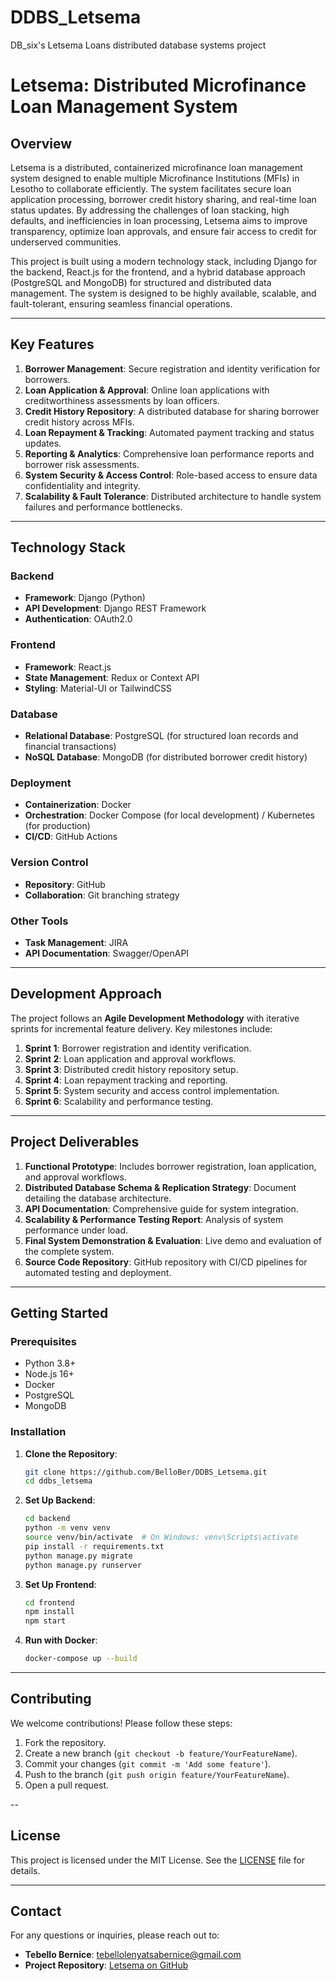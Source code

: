 # DDBS_Letsema
DB_six's Letsema Loans distributed database systems project

# Letsema: Distributed Microfinance Loan Management System

## Overview

Letsema is a distributed, containerized microfinance loan management system designed to enable multiple Microfinance Institutions (MFIs) in Lesotho to collaborate efficiently. The system facilitates secure loan application processing, borrower credit history sharing, and real-time loan status updates. By addressing the challenges of loan stacking, high defaults, and inefficiencies in loan processing, Letsema aims to improve transparency, optimize loan approvals, and ensure fair access to credit for underserved communities.

This project is built using a modern technology stack, including Django for the backend, React.js for the frontend, and a hybrid database approach (PostgreSQL and MongoDB) for structured and distributed data management. The system is designed to be highly available, scalable, and fault-tolerant, ensuring seamless financial operations.

---

## Key Features

1. **Borrower Management**: Secure registration and identity verification for borrowers.
2. **Loan Application & Approval**: Online loan applications with creditworthiness assessments by loan officers.
3. **Credit History Repository**: A distributed database for sharing borrower credit history across MFIs.
4. **Loan Repayment & Tracking**: Automated payment tracking and status updates.
5. **Reporting & Analytics**: Comprehensive loan performance reports and borrower risk assessments.
6. **System Security & Access Control**: Role-based access to ensure data confidentiality and integrity.
7. **Scalability & Fault Tolerance**: Distributed architecture to handle system failures and performance bottlenecks.

---

## Technology Stack

### Backend
- **Framework**: Django (Python)
- **API Development**: Django REST Framework
- **Authentication**: OAuth2.0 

### Frontend
- **Framework**: React.js
- **State Management**: Redux or Context API
- **Styling**: Material-UI or TailwindCSS

### Database
- **Relational Database**: PostgreSQL (for structured loan records and financial transactions)
- **NoSQL Database**: MongoDB (for distributed borrower credit history)

### Deployment
- **Containerization**: Docker
- **Orchestration**: Docker Compose (for local development) / Kubernetes (for production)
- **CI/CD**: GitHub Actions

### Version Control
- **Repository**: GitHub
- **Collaboration**: Git branching strategy 

### Other Tools
- **Task Management**: JIRA
- **API Documentation**: Swagger/OpenAPI

---

## Development Approach

The project follows an **Agile Development Methodology** with iterative sprints for incremental feature delivery. Key milestones include:

1. **Sprint 1**: Borrower registration and identity verification.
2. **Sprint 2**: Loan application and approval workflows.
3. **Sprint 3**: Distributed credit history repository setup.
4. **Sprint 4**: Loan repayment tracking and reporting.
5. **Sprint 5**: System security and access control implementation.
6. **Sprint 6**: Scalability and performance testing.

---

## Project Deliverables

1. **Functional Prototype**: Includes borrower registration, loan application, and approval workflows.
2. **Distributed Database Schema & Replication Strategy**: Document detailing the database architecture.
3. **API Documentation**: Comprehensive guide for system integration.
4. **Scalability & Performance Testing Report**: Analysis of system performance under load.
5. **Final System Demonstration & Evaluation**: Live demo and evaluation of the complete system.
6. **Source Code Repository**: GitHub repository with CI/CD pipelines for automated testing and deployment.

---

## Getting Started

### Prerequisites
- Python 3.8+
- Node.js 16+
- Docker
- PostgreSQL
- MongoDB

### Installation

1. **Clone the Repository**:
   ```bash
   git clone https://github.com/BelloBer/DDBS_Letsema.git
   cd ddbs_letsema
   ```

2. **Set Up Backend**:
   ```bash
   cd backend
   python -m venv venv
   source venv/bin/activate  # On Windows: venv\Scripts\activate
   pip install -r requirements.txt
   python manage.py migrate
   python manage.py runserver
   ```

3. **Set Up Frontend**:
   ```bash
   cd frontend
   npm install
   npm start
   ```

4. **Run with Docker**:
   ```bash
   docker-compose up --build
   ```

---

## Contributing

We welcome contributions! Please follow these steps:
1. Fork the repository.
2. Create a new branch (`git checkout -b feature/YourFeatureName`).
3. Commit your changes (`git commit -m 'Add some feature'`).
4. Push to the branch (`git push origin feature/YourFeatureName`).
5. Open a pull request.

--

## License

This project is licensed under the MIT License. See the [LICENSE](LICENSE) file for details.

---

## Contact

For any questions or inquiries, please reach out to:
- **Tebello Bernice**: [tebellolenyatsabernice@gmail.com](mailto:tebellolenyatsabernice@gmail.com)
- **Project Repository**: [Letsema on GitHub](https://github.com/BelloBer/DDBS_Letsema)

  
